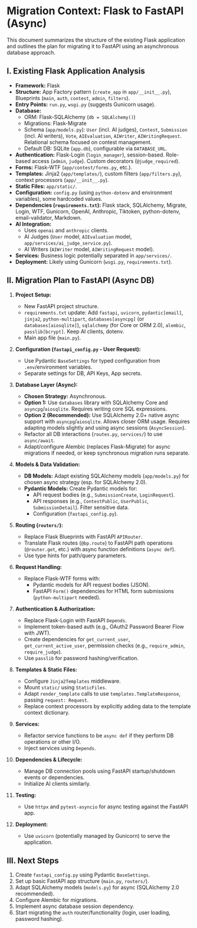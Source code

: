 # Migration Context: Flask to FastAPI (Async)

This document summarizes the structure of the existing Flask application and outlines the plan for migrating it to FastAPI using an asynchronous database approach.

## I. Existing Flask Application Analysis

*   **Framework:** Flask
*   **Structure:** App Factory pattern (`create_app` in `app/__init__.py`), Blueprints (`main`, `auth`, `contest`, `admin`, `filters`).
*   **Entry Points:** `run.py`, `wsgi.py` (suggests Gunicorn usage).
*   **Database:**
    *   ORM: Flask-SQLAlchemy (`db = SQLAlchemy()`)
    *   Migrations: Flask-Migrate
    *   Schema (`app/models.py`): `User` (incl. AI judges), `Contest`, `Submission` (incl. AI writers), `Vote`, `AIEvaluation`, `AIWriter`, `AIWritingRequest`. Relational schema focused on contest management.
    *   Default DB: SQLite (`app.db`), configurable via `DATABASE_URL`.
*   **Authentication:** Flask-Login (`login_manager`), session-based. Role-based access (`admin`, `judge`). Custom decorators (`@judge_required`).
*   **Forms:** Flask-WTF (`app/contest/forms.py`, etc.).
*   **Templates:** Jinja2 (`app/templates/`), custom filters (`app/filters.py`), context processors (`app/__init__.py`).
*   **Static Files:** `app/static/`.
*   **Configuration:** `config.py` (using `python-dotenv` and environment variables), some hardcoded values.
*   **Dependencies (`requirements.txt`):** Flask stack, SQLAlchemy, Migrate, Login, WTF, Gunicorn, OpenAI, Anthropic, Tiktoken, python-dotenv, email-validator, Markdown.
*   **AI Integration:**
    *   Uses `openai` and `anthropic` clients.
    *   AI Judges (`User` model, `AIEvaluation` model, `app/services/ai_judge_service.py`).
    *   AI Writers (`AIWriter` model, `AIWritingRequest` model).
*   **Services:** Business logic potentially separated in `app/services/`.
*   **Deployment:** Likely using Gunicorn (`wsgi.py`, `requirements.txt`).

## II. Migration Plan to FastAPI (Async DB)

1.  **Project Setup:**
    *   New FastAPI project structure.
    *   `requirements.txt` update: Add `fastapi`, `uvicorn`, `pydantic[email]`, `jinja2`, `python-multipart`, `databases[asyncpg]` (or `databases[aiosqlite]`), `sqlalchemy` (for Core or ORM 2.0), `alembic`, `passlib[bcrypt]`. Keep AI clients, dotenv.
    *   Main app file (`main.py`).

2.  **Configuration (`fastapi_config.py` - User Request):**
    *   Use Pydantic `BaseSettings` for typed configuration from `.env`/environment variables.
    *   Separate settings for DB, API Keys, App secrets.

3.  **Database Layer (Async):**
    *   **Chosen Strategy:** Asynchronous.
    *   **Option 1:** Use `databases` library with SQLAlchemy Core and `asyncpg`/`aiosqlite`. Requires writing core SQL expressions.
    *   **Option 2 (Recommended):** Use SQLAlchemy 2.0+ native async support with `asyncpg`/`aiosqlite`. Allows closer ORM usage. Requires adapting models slightly and using async sessions (`AsyncSession`).
    *   Refactor all DB interactions (`routes.py`, `services/`) to use `async/await`.
    *   Adapt/configure Alembic (replaces Flask-Migrate) for async migrations if needed, or keep synchronous migration runs separate.

4.  **Models & Data Validation:**
    *   **DB Models:** Adapt existing SQLAlchemy models (`app/models.py`) for chosen async strategy (esp. for SQLAlchemy 2.0).
    *   **Pydantic Models:** Create Pydantic models for:
        *   API request bodies (e.g., `SubmissionCreate`, `LoginRequest`).
        *   API responses (e.g., `ContestPublic`, `UserPublic`, `SubmissionDetail`). Filter sensitive data.
        *   Configuration (`fastapi_config.py`).

5.  **Routing (`routers/`):**
    *   Replace Flask Blueprints with FastAPI `APIRouter`.
    *   Translate Flask routes (`@bp.route`) to FastAPI path operations (`@router.get`, etc.) with async function definitions (`async def`).
    *   Use type hints for path/query parameters.

6.  **Request Handling:**
    *   Replace Flask-WTF forms with:
        *   Pydantic models for API request bodies (JSON).
        *   FastAPI `Form()` dependencies for HTML form submissions (`python-multipart` needed).

7.  **Authentication & Authorization:**
    *   Replace Flask-Login with FastAPI `Depends`.
    *   Implement token-based auth (e.g., OAuth2 Password Bearer Flow with JWT).
    *   Create dependencies for `get_current_user`, `get_current_active_user`, permission checks (e.g., `require_admin`, `require_judge`).
    *   Use `passlib` for password hashing/verification.

8.  **Templates & Static Files:**
    *   Configure `Jinja2Templates` middleware.
    *   Mount `static/` using `StaticFiles`.
    *   Adapt `render_template` calls to use `templates.TemplateResponse`, passing `request: Request`.
    *   Replace context processors by explicitly adding data to the template context dictionary.

9.  **Services:**
    *   Refactor service functions to be `async def` if they perform DB operations or other I/O.
    *   Inject services using `Depends`.

10. **Dependencies & Lifecycle:**
    *   Manage DB connection pools using FastAPI startup/shutdown events or dependencies.
    *   Initialize AI clients similarly.

11. **Testing:**
    *   Use `httpx` and `pytest-asyncio` for async testing against the FastAPI app.

12. **Deployment:**
    *   Use `uvicorn` (potentially managed by Gunicorn) to serve the application.

## III. Next Steps

1.  Create `fastapi_config.py` using Pydantic `BaseSettings`.
2.  Set up basic FastAPI app structure (`main.py`, `routers/`).
3.  Adapt SQLAlchemy models (`models.py`) for async (SQLAlchemy 2.0 recommended).
4.  Configure Alembic for migrations.
5.  Implement async database session dependency.
6.  Start migrating the `auth` router/functionality (login, user loading, password hashing). 